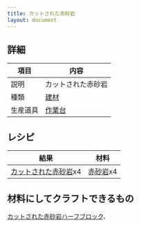```yaml
---
title: カットされた赤砂岩
layout: document
---
```

## 詳細

|項目|内容|
|---|---|
|説明|カットされた赤砂岩|
|種類|[建材](建材)|
|生産道具|[作業台](作業台)|

## レシピ

|結果|材料|
|---|---|
|[カットされた赤砂岩](カットされた赤砂岩)x4|[赤砂岩](赤砂岩)x4|

## 材料にしてクラフトできるもの

[カットされた赤砂岩ハーフブロック](カットされた赤砂岩ハーフブロック)、
